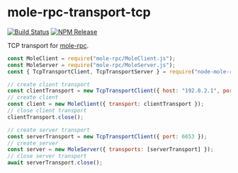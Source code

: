 # mole-rpc-transport-tcp

[![Build Status](https://img.shields.io/travis/com/yoursunny/node-mole-rpc-transport-tcp)](https://travis-ci.com/yoursunny/node-mole-rpc-transport-tcp) [![NPM Release](https://img.shields.io/npm/v/mole-rpc-transport-tcp)](https://www.npmjs.com/package/mole-rpc-transport-tcp)

TCP transport for [mole-rpc](https://www.npmjs.com/package/mole-rpc).

```js
const MoleClient = require("mole-rpc/MoleClient.js");
const MoleServer = require("mole-rpc/MoleServer.js");
const { TcpTransportClient, TcpTransportServer } = require("node-mole-rpc-transport-tcp");

// create client transport
const clientTransport = new TcpTransportClient({ host: "192.0.2.1", port: 6653 });
// create client
const client = new MoleClient({ transport: clientTransport });
// close client transport
clientTransport.close();

// create server transport
const serverTransport = new TcpTransportClient({ port: 6653 });
// create server
const server = new MoleServer({ transports: [serverTransport] });
// close server transport
await serverTransport.close();
```
